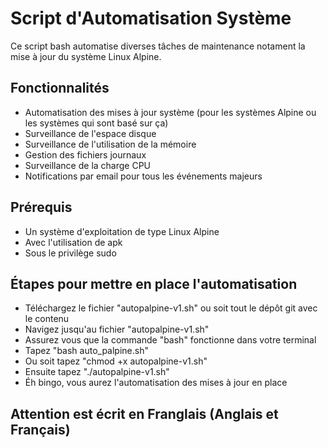 # Script d'Automatisation Système

Ce script bash automatise diverses tâches de maintenance notament la mise à jour du système Linux Alpine.
## Fonctionnalités

- Automatisation des mises à jour système (pour les systèmes Alpine ou les systèmes qui sont basé sur ça)
- Surveillance de l'espace disque
- Surveillance de l'utilisation de la mémoire
- Gestion des fichiers journaux
- Surveillance de la charge CPU
- Notifications par email pour tous les événements majeurs

## Prérequis

- Un système d'exploitation de type Linux Alpine
- Avec l'utilisation de apk
- Sous le privilège sudo

## Étapes pour mettre en place l'automatisation
- Téléchargez le fichier "autopalpine-v1.sh" ou soit tout le dépôt git avec le contenu
- Navigez jusqu'au fichier "autopalpine-v1.sh"
- Assurez vous que la commande "bash" fonctionne dans votre terminal
- Tapez "bash auto_palpine.sh"
- Ou soit tapez "chmod +x autopalpine-v1.sh"
- Ensuite tapez "./autopalpine-v1.sh"
- Éh bingo, vous aurez l'automatisation des mises à jour en place

## Attention est écrit en Franglais (Anglais et Français)

